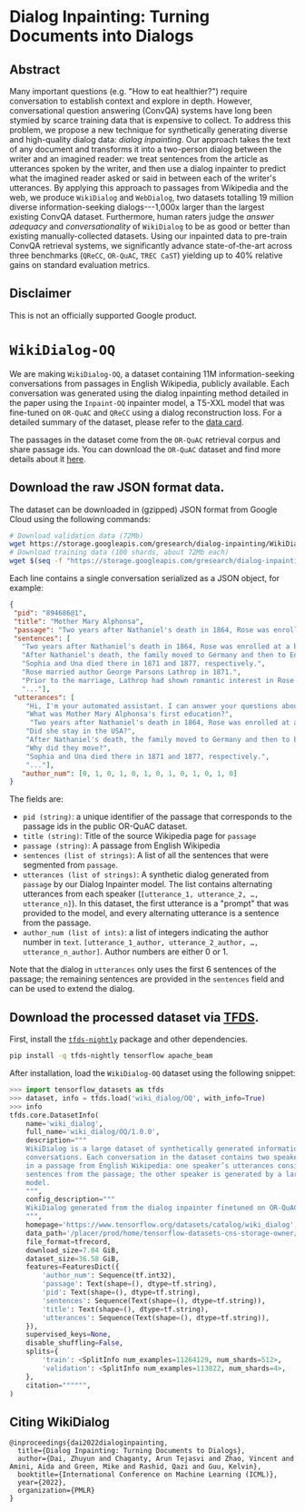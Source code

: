 # Dialog Inpainting: Turning Documents into Dialogs

## Abstract
Many important questions (e.g. "How to eat healthier?") require conversation to establish context and explore in depth.
However, conversational question answering (ConvQA) systems have long been stymied by scarce training data that is expensive to collect.
To address this problem, we propose a new technique for synthetically generating diverse and high-quality dialog data: *dialog inpainting*.
Our approach takes the text of any document and transforms it into a two-person dialog between the writer and an imagined reader:
we treat sentences from the article as utterances spoken by the writer, and then use a dialog inpainter to predict what the imagined reader asked or said in between each of the writer's utterances.
By applying this approach to passages from Wikipedia and the web, we produce `WikiDialog` and `WebDialog`, two datasets totalling 19 million diverse information-seeking dialogs---1,000x larger than the largest existing ConvQA dataset.
Furthermore, human raters judge the *answer adequacy* and *conversationality* of `WikiDialog` to be as good or better than existing manually-collected datasets.
Using our inpainted data to pre-train ConvQA retrieval systems, we significantly advance state-of-the-art across three benchmarks (`QReCC`, `OR-QuAC`, `TREC CaST`) yielding up to 40\% relative gains on standard evaluation metrics.

## Disclaimer
This is not an officially supported Google product.

# `WikiDialog-OQ`

We are making `WikiDialog-OQ`, a dataset containing 11M information-seeking conversations from passages in English Wikipedia, publicly available.
Each conversation was generated using the dialog inpainting method detailed in the paper using the `Inpaint-OQ` inpainter model, a T5-XXL model that was fine-tuned on `OR-QuAC` and `QReCC` using a dialog reconstruction loss. For a detailed summary of the dataset, please refer to the [data card](WikiDialog-OQ_Data_Card.pdf).

The passages in the dataset come from the `OR-QuAC` retrieval corpus and share passage ids.
You can download the `OR-QuAC` dataset and find more details about it [here](https://github.com/prdwb/orconvqa-release).

## Download the raw JSON format data.

The dataset can be downloaded in (gzipped) JSON format from Google Cloud using the following commands:

```bash
# Download validation data (72Mb)
wget https://storage.googleapis.com/gresearch/dialog-inpainting/WikiDialog_OQ/data_validation.jsonl.gz
# Download training data (100 shards, about 72Mb each)
wget $(seq -f "https://storage.googleapis.com/gresearch/dialog-inpainting/WikiDialog_OQ/data_train.jsonl-%05g-of-00099.gz" 0 99)
```

Each line contains a single conversation serialized as a JSON object, for example:
```json
{
 "pid": "894686@1",
 "title": "Mother Mary Alphonsa",
 "passage": "Two years after Nathaniel's death in 1864, Rose was enrolled at a boarding school run by Diocletian Lewis in nearby Lexington, Massachusetts; she disliked the experience. After Nathaniel's death, the family moved to Germany and then to England. Sophia and Una died there in 1871 and 1877, respectively. Rose married author George Parsons Lathrop in 1871. Prior to the marriage, Lathrop had shown romantic interest in Rose's sister Una. Their brother...",
 "sentences": [
   "Two years after Nathaniel's death in 1864, Rose was enrolled at a boarding school run by Diocletian Lewis in nearby Lexington, Massachusetts; she disliked the experience.",
   "After Nathaniel's death, the family moved to Germany and then to England.",
   "Sophia and Una died there in 1871 and 1877, respectively.",
   "Rose married author George Parsons Lathrop in 1871.",
   "Prior to the marriage, Lathrop had shown romantic interest in Rose's sister Una.",
   "..."], 
 "utterances": [
    "Hi, I'm your automated assistant. I can answer your questions about Mother Mary Alphonsa.", 
    "What was Mother Mary Alphonsa's first education?",
     "Two years after Nathaniel's death in 1864, Rose was enrolled at a boarding school run by Diocletian Lewis in nearby Lexington, Massachusetts; she disliked the experience.", 
    "Did she stay in the USA?", 
    "After Nathaniel's death, the family moved to Germany and then to England.", 
    "Why did they move?", 
    "Sophia and Una died there in 1871 and 1877, respectively.",
    "..."],
   "author_num": [0, 1, 0, 1, 0, 1, 0, 1, 0, 1, 0, 1, 0]
}
```

The fields are:
* `pid (string)`: a unique identifier of the passage that corresponds to the passage ids in the public OR-QuAC dataset.
* `title (string)`:  Title of the source Wikipedia page for `passage`
* `passage (string)`: A passage from English Wikipedia
* `sentences (list of strings)`: A list of all the sentences that were segmented from `passage`.
* `utterances (list of strings)`: A synthetic dialog generated from `passage` by our Dialog Inpainter model. The list contains alternating utterances from each speaker (`[utterance_1, utterance_2, …, utterance_n]`). In this dataset, the first utterance is a "prompt" that was provided to the model, and every alternating utterance is a sentence from the passage.
* `author_num (list of ints)`: a list of integers indicating the author number in `text`. `[utterance_1_author, utterance_2_author, …, utterance_n_author]`. Author numbers are either 0 or 1.  

Note that the dialog in `utterances` only uses the first 6 sentences of the passage; the remaining sentences are provided in the `sentences` field and can be used to extend the dialog.

## Download the processed dataset via [TFDS](https://www.tensorflow.org/datasets/catalog/wiki_dialog).

First, install the [`tfds-nightly`](https://www.tensorflow.org/datasets/overview#installation) package and other dependencies.

```bash
pip install -q tfds-nightly tensorflow apache_beam
```

After installation, load the `WikiDialog-OQ` dataset using the following snippet:
```python
>>> import tensorflow_datasets as tfds
>>> dataset, info = tfds.load('wiki_dialog/OQ', with_info=True)
>>> info
tfds.core.DatasetInfo(
    name='wiki_dialog',
    full_name='wiki_dialog/OQ/1.0.0',
    description="""
    WikiDialog is a large dataset of synthetically generated information-seeking
    conversations. Each conversation in the dataset contains two speakers grounded
    in a passage from English Wikipedia: one speaker’s utterances consist of exact
    sentences from the passage; the other speaker is generated by a large language
    model.
    """,
    config_description="""
    WikiDialog generated from the dialog inpainter finetuned on OR-QuAC and QReCC. `OQ` stands for OR-QuAC and QReCC.
    """,
    homepage='https://www.tensorflow.org/datasets/catalog/wiki_dialog',
    data_path='/placer/prod/home/tensorflow-datasets-cns-storage-owner/datasets/wiki_dialog/OQ/1.0.0',
    file_format=tfrecord,
    download_size=7.04 GiB,
    dataset_size=36.58 GiB,
    features=FeaturesDict({
        'author_num': Sequence(tf.int32),
        'passage': Text(shape=(), dtype=tf.string),
        'pid': Text(shape=(), dtype=tf.string),
        'sentences': Sequence(Text(shape=(), dtype=tf.string)),
        'title': Text(shape=(), dtype=tf.string),
        'utterances': Sequence(Text(shape=(), dtype=tf.string)),
    }),
    supervised_keys=None,
    disable_shuffling=False,
    splits={
        'train': <SplitInfo num_examples=11264129, num_shards=512>,
        'validation': <SplitInfo num_examples=113822, num_shards=4>,
    },
    citation="""""",
)
```

## Citing WikiDialog

```
@inproceedings{dai2022dialoginpainting,
  title={Dialog Inpainting: Turning Documents to Dialogs},
  author={Dai, Zhuyun and Chaganty, Arun Tejasvi and Zhao, Vincent and Amini, Aida and Green, Mike and Rashid, Qazi and Guu, Kelvin},
  booktitle={International Conference on Machine Learning (ICML)},
  year={2022},
  organization={PMLR}
}
```
